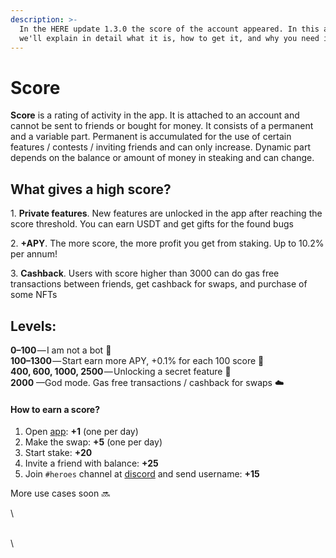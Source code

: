 ```yaml
---
description: >-
  In the HERE update 1.3.0 the score of the account appeared. In this article,
  we'll explain in detail what it is, how to get it, and why you need it
---
```


# Score

**Score** is a rating of activity in the app. It is attached to an account and cannot be sent to friends or bought for money. It consists of a permanent and a variable part. Permanent is accumulated for the use of certain features / contests / inviting friends and can only increase. Dynamic part depends on the balance or amount of money in steaking and can change.

## What gives a high score?

1\. **Private features**. New features are unlocked in the app after reaching the score threshold. You can earn USDT and get gifts for the found bugs

2\. **+APY**. The more score, the more profit you get from staking. Up to 10.2% per annum!

3\. **Cashback**. Users with score higher than 3000 can do gas free transactions between friends, get cashback for swaps, and purchase of some NFTs

## **Levels:**

**0–100** — I am not a bot 🤖\
**100–1300** — Start earn more APY, +0.1% for each 100 score 💸\
**400, 600, 1000, 2500** — Unlocking a secret feature 🔐\
**2000** —God mode. Gas free transactions / cashback for swaps ☁️

#### How to earn a score?

1. Open [app](https://download.herewallet.app/): **+1** (one per day)
2. Make the swap: **+5** (one per day)
3. Start stake: **+20**
4. Invite a friend with balance: **+25**
5. Join `#heroes` channel at [discord](https://discord.gg/JMVbdBjb) and send username: **+15**

More use cases soon 🔜

\


\
\


